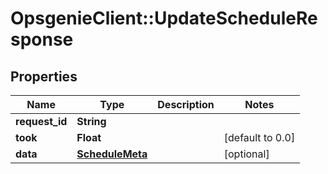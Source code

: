 # OpsgenieClient::UpdateScheduleResponse

## Properties
Name | Type | Description | Notes
------------ | ------------- | ------------- | -------------
**request_id** | **String** |  | 
**took** | **Float** |  | [default to 0.0]
**data** | [**ScheduleMeta**](ScheduleMeta.md) |  | [optional] 


